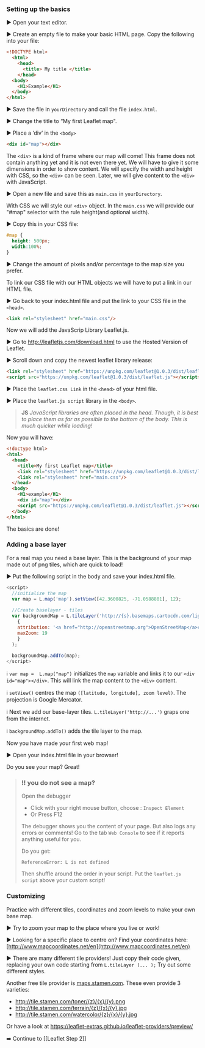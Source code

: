 ### Setting up the basics 

 :arrow_forward: Open your text editor.

 :arrow_forward: Create an empty file to make your basic HTML page. Copy the following into your file:

``` html
<!DOCTYPE html>
  <html>
    <head>
      <title> My title </title>
    </head>
  <body>
    <H1>Example</H1>
  </body>
</html>
```

 :arrow_forward: Save the file in `yourDirectory` and call the file `index.html`.

 :arrow_forward: Change the title to “My first Leaflet map".

 :arrow_forward: Place a ‘div’ in the `<body>` 

``` html
<div id="map"></div>
```
The `<div>` is a kind of frame where our map will come! This frame does not contain anything yet and it is not even there yet. We will have to give it some dimensions in order to show content. We will specify the width and height with CSS, so the `<div>` can be seen. Later, we will give content to the `<div>` with JavaScript.

 :arrow_forward: Open a new file and save this as `main.css` in `yourDirectory`.

With CSS we will style our `<div>` object. In the `main.css` we will provide our "#map" selector with the rule height(and optional width).

 :arrow_forward: Copy this in your CSS file:

``` css
#map { 
  height: 500px; 
  width:100%;
} 
```
 :arrow_forward: Change the amount of pixels and/or percentage to the map size you prefer.

To link our CSS file with our HTML objects we will have to put a link in our HTML file. 

 :arrow_forward: Go back to your index.html file and put the link to your CSS file in the `<head>`.

``` html
<link rel="stylesheet" href="main.css"/>
```

Now we will add the JavaScrip Library Leaflet.js.

 :arrow_forward: Go to http://leafletjs.com/download.html to use the Hosted Version of Leaflet.

 :arrow_forward: Scroll down and copy the newest leaflet library release:

``` html
<link rel="stylesheet" href="https://unpkg.com/leaflet@1.0.3/dist/leaflet.css" />
<script src="https://unpkg.com/leaflet@1.0.3/dist/leaflet.js"></script>
```
 :arrow_forward: Place the `leaflet.css Link` in the `<head>` of your html file.

 :arrow_forward: Place the `leaflet.js script` library in the `<body>`. 


> **JS** *JavaScript libraries are often placed in the head. Though, it is best to place them as far as possible to the bottom of the body. This is much quicker while loading!*


Now you will have:

``` html
<!doctype html>
<html>
  <head>
    <title>My first Leaflet map</title>  
    <link rel="stylesheet" href="https://unpkg.com/leaflet@1.0.3/dist/leaflet.css" />
    <link rel="stylesheet" href="main.css"/>
  </head>   
  <body>
    <H1>example</H1>
    <div id="map"></div>
    <script src="https://unpkg.com/leaflet@1.0.3/dist/leaflet.js"></script>
  </body>
</html>
```

The basics are done! 

### Adding a base layer

For a real map you need a base layer. This is the background of your map made out of png tiles, which are quick to load!

 :arrow_forward: Put the following script in the body and save your index.html file. 

``` js
<script>
  //initialize the map         
  var map = L.map('map').setView([42.3600825, -71.0588801], 12);
  
  //Create baselayer - tiles         
  var backgroundMap = L.tileLayer('http://{s}.basemaps.cartocdn.com/light_all/{z}/{x}/{y}.png',
    {
    attribution: '<a href="http://openstreetmap.org">OpenStreetMap</a>contributors, <a href="http://creativecommons.org/licenses/by-sa/2.0/">CC-BY-SA</a>',
    maxZoom: 19
    }
  );
  
  backgroundMap.addTo(map);
</script>
``` 

:information_source: `var map =  L.map("map")` initializes the `map` variable and links it to our `<div id="map"></div>`. This will link the map content to the `<div>` content.

:information_source: `setView()` centres the map `([latitude, longitude], zoom level)`. The projection is Google Mercator. 

:information_source: Next we add our base-layer tiles. `L.tileLayer('http://...')` graps one from the internet. 

:information_source: `backgroundMap.addTo()` adds the tile layer to the map.


Now you have made your first web map!

 :arrow_forward: Open your index.html file in your browser!

Do you see your map? Great! 


> ###  :bangbang: you do not see a map? 
> Open the debugger 
>
> * Click with your right mouse button, choose : `Inspect Element`
> * Or Press F12
> 
> The debugger shows you the content of your page. But also logs any errors or comments! 
> Go to the tab `Web Console` to see if it reports anything useful for you.
> 
> Do you get:
> 
> `ReferenceError: L is not defined`
> 
> Then shuffle around the order in your script. Put the `leaflet.js script` above your custom script!


### Customizing

Practice with different tiles, coordinates and zoom levels to make your own base map. 

 :arrow_forward: Try to zoom your map to the place where you live or work! 

 :arrow_forward: Looking for a specific place to centre on? Find your coordinates here: [http://www.mapcoordinates.net/en](http://www.mapcoordinates.net/en)

 :arrow_forward: There are many different tile providers! Just copy their code given, replacing your own code starting from `L.tileLayer (... );` Try out some different styles. 

Another free tile provider is [maps.stamen.com](maps.stamen.com). These even provide 3 varieties:
 
   * http://tile.stamen.com/toner/{z}/{x}/{y}.png
   * http://tile.stamen.com/terrain/{z}/{x}/{y}.jpg
   * http://tile.stamen.com/watercolor/{z}/{x}/{y}.jpg

Or have a look at https://leaflet-extras.github.io/leaflet-providers/preview/ 

:arrow_right: Continue to [[Leaflet Step 2]]